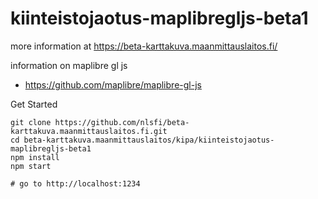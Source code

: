 # kiinteistojaotus-maplibregljs-beta1

more information at <https://beta-karttakuva.maanmittauslaitos.fi/>

information on maplibre gl js
- <https://github.com/maplibre/maplibre-gl-js>

Get Started
```
git clone https://github.com/nlsfi/beta-karttakuva.maanmittauslaitos.fi.git
cd beta-karttakuva.maanmittauslaitos/kipa/kiinteistojaotus-maplibregljs-beta1
npm install
npm start

# go to http://localhost:1234


```
